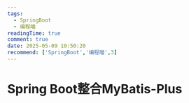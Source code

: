 ```yaml
---
tags:
  - SpringBoot
  - 编程喵
readingTime: true
comment: true
date: 2025-05-09 10:50:20
recommend: ['SpringBoot','编程喵',3]
---
```


# Spring Boot整合MyBatis-Plus


